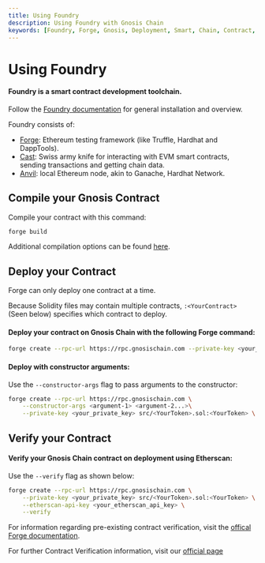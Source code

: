 ```yaml
---
title: Using Foundry
description: Using Foundry with Gnosis Chain
keywords: [Foundry, Forge, Gnosis, Deployment, Smart, Chain, Contract, EVM, Ethereum, Guide] 
---
```


# Using Foundry

#### Foundry is a smart contract development toolchain.

Follow the [Foundry documentation](https://book.getfoundry.sh/getting-started/installation) for general installation and overview.

Foundry consists of:

- [Forge](https://github.com/foundry-rs/foundry/blob/master/forge): Ethereum testing framework (like Truffle, Hardhat and DappTools).
- [Cast](https://github.com/foundry-rs/foundry/blob/master/cast): Swiss army knife for interacting with EVM smart contracts, sending      transactions and getting chain data.
- [Anvil](https://github.com/foundry-rs/foundry/blob/master/anvil): local Ethereum node, akin to Ganache, Hardhat Network.

## Compile your Gnosis Contract

Compile your contract with this command:

```bash
forge build
```


Additional compilation options can be found [here](https://book.getfoundry.sh/reference/forge/forge-build).

## Deploy your Contract

Forge can only deploy one contract at a time.

Because Solidity files may contain multiple contracts, ```:<YourContract>``` (Seen below) specifies which contract to deploy.

#### Deploy your contract on Gnosis Chain with the following Forge command:

```bash
forge create --rpc-url https://rpc.gnosischain.com --private-key <your_private_key> src/<YourContract>.sol:<YourContract>
```
#### Deploy with constructor arguments:

Use the ```--constructor-args``` flag to pass arguments to the constructor:

```bash
forge create --rpc-url https://rpc.gnosischain.com \
    --constructor-args <argument-1> <argument-2...>\
    --private-key <your_private_key> src/<YourToken>.sol:<YourToken> \
```

## Verify your Contract

#### Verify your Gnosis Chain contract on deployment using Etherscan:

 Use the ```--verify``` flag as shown below:

```bash
forge create --rpc-url https://rpc.gnosischain.com \
    --private-key <your_private_key> src/<YourToken>.sol:<YourToken> \
    --etherscan-api-key <your_etherscan_api_key> \
    --verify
```

For information regarding pre-existing contract verification, visit the [offical Forge documentation](https://book.getfoundry.sh/forge/deploying#verifying-a-pre-existing-contract).

For further Contract Verification information, visit our [official page](../verify/)